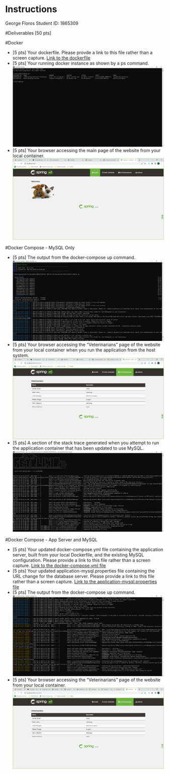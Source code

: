 # Instructions
George Floros
Student ID: 1865309 

#Deliverables [50 pts]

#Docker
- [5 pts] Your dockerfile. Please provde a link to this file rather than a screen capture.
[Link to the dockerfile](https://github.com/gfloros1/spring-petclinic/blob/master/HW8/Dockerfile)
- [5 pts] Your running docker instance as shown by a ps command.
![](Screenshots/D2.PNG)
- [5 pts] Your browser accessing the main page of the website from your local container.
![](Screenshots/D3.PNG)


#Docker Compose - MySQL Only
- [5 pts] The output from the docker-compose up command.
![](Screenshots/MYSQL1.PNG)
- [5 pts] Your browser accessing the “Veterinarians” page of the website from your local container when you run the application from the host system.
![](Screenshots/MYSQL2.PNG)
- [5 pts] A section of the stack trace generated when you attempt to run the application container that has been updated to use MySQL.
![](Screenshots/MYSQL3.PNG)

#Docker Compose - App Server and MySQL
- [5 pts] Your updated docker-compose.yml file containing the application server, built from your local Dockerfile, and the existing MySQL configuration. Please provide a link to this file rather than a screen capture.
[Link to the docker-compose.yml file]()
- [5 pts] Your updated application-mysql.properties file containing the URL change for the database server. Please provide a link to this file rather than a screen capture.
[Link to the application-mysql.properties file]()
- [5 pts] The output from the docker-compose up command.
![](Screenshots/BOTH3.PNG)
- [5 pts] Your browser accessing the “Veterinarians” page of the website from your local container.
![](Screenshots/BOTH4.PNG)
